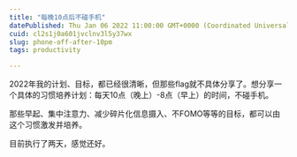 ```yaml
---
title: "每晚10点后不碰手机"
datePublished: Thu Jan 06 2022 11:00:00 GMT+0000 (Coordinated Universal Time)
cuid: cl2s1j0a601jvclnv3l5y37wx
slug: phone-off-after-10pm
tags: productivity

---
```


2022年我的计划、目标，都已经很清晰，但那些flag就不具体分享了。想分享一个具体的习惯培养计划：每天10点（晚上）-8点（早上）的时间，不碰手机。

那些早起、集中注意力、减少碎片化信息摄入、不FOMO等等的目标，都可以由这个习惯激发并培养。

目前执行了两天，感觉还好。